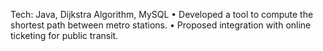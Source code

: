Tech: Java, Dijkstra Algorithm, MySQL
•	Developed a tool to compute the shortest path between metro stations.
•	Proposed integration with online ticketing for public transit.
